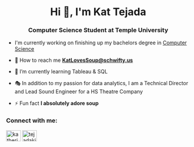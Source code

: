 <h1 align="center">Hi 👋, I'm Kat Tejada</h1>
<h3 align="center">Computer Science Student at Temple University</h3>

- I'm currently working on finishing up my bachelors degree in [Computer Science](https://bulletin.temple.edu/undergraduate/science-technology/computer-information-science/computer-science-bs/#text)

- 📧 How to reach me **KatLovesSoup@schwifty.us**

- 💾 I’m currently learning Tableau & SQL

- 🎭 In addition to my passion for data analytics, I am a Technical Director and Lead Sound Engineer for a HS Theatre Company

- ⚡ Fun fact **I absolutely adore soup**

<h3 align="left">Connect with me:</h3>
<p align="left">
<a href="https://linkedin.com/in/katherinetejada215" target="blank"><img align="center" src="https://raw.githubusercontent.com/rahuldkjain/github-profile-readme-generator/master/src/images/icons/Social/linked-in-alt.svg" alt="katherinetejada215" height="30" width="40" /></a>
<a href="https://instagram.com/tejadaki.kat" target="blank"><img align="center" src="https://raw.githubusercontent.com/rahuldkjain/github-profile-readme-generator/master/src/images/icons/Social/instagram.svg" alt="tejadaki.kat" height="30" width="40" /></a>
</p>

